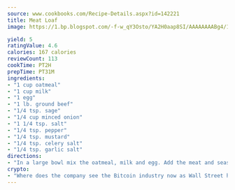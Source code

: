 ```yaml
---
source: www.cookbooks.com/Recipe-Details.aspx?id=142221
title: Meat Loaf
image: https://1.bp.blogspot.com/-f-w_qY3Osto/YA2H0aap8SI/AAAAAAAABg4/17myAO5s9b8JksYvWDXpYkaDlcY0g6k_gCLcBGAsYHQ/s296/3.png

yield: 5
ratingValue: 4.6
calories: 167 calories
reviewCount: 113
cookTime: PT2H
prepTime: PT31M
ingredients:
- "1 cup oatmeal"
- "1 cup milk"
- "1 egg"
- "1 lb. ground beef"
- "1/4 tsp. sage"
- "1/4 cup minced onion"
- "1 1/4 tsp. salt"
- "1/4 tsp. pepper"
- "1/4 tsp. mustard"
- "1/4 tsp. celery salt"
- "1/4 tsp. garlic salt"
directions:
- "In a large bowl mix the oatmeal, milk and egg. Add the meat and seasonings; mix well. Form into a loaf and place in baking pan. Bake at 350u00b0 for about 1 hour."
crypto:
- "Where does the company see the Bitcoin industry now as Wall Street has begun to embrace it and what was the turning point that legitimatized Bitcoin?"
---
```

